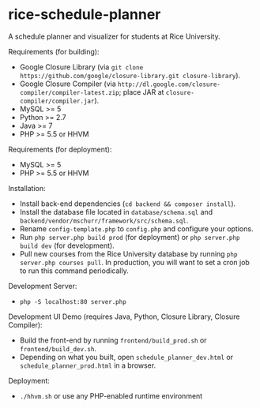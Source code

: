rice-schedule-planner
=====================

A schedule planner and visualizer for students at Rice University.

Requirements (for building):
* Google Closure Library (via `git clone https://github.com/google/closure-library.git closure-library`).
* Google Closure Compiler (via `http://dl.google.com/closure-compiler/compiler-latest.zip`; place JAR at `closure-compiler/compiler.jar`).
* MySQL >= 5
* Python >= 2.7
* Java >= 7
* PHP >= 5.5 or HHVM

Requirements (for deployment):
* MySQL >= 5
* PHP >= 5.5 or HHVM

Installation:
* Install back-end dependencies (`cd backend && composer install`).
* Install the database file located in `database/schema.sql` and `backend/vendor/mschurr/framework/src/schema.sql`.
* Rename `config-template.php` to `config.php` and configure your options.
* Run `php server.php build prod` (for deployment) or `php server.php build dev` (for development).
* Pull new courses from the Rice University database by running `php server.php courses pull`. In production, you will want to set a cron job to run this command periodically.

Development Server:
* `php -S localhost:80 server.php`

Development UI Demo (requires Java, Python, Closure Library, Closure Compiler):
* Build the front-end by running `frontend/build_prod.sh` or `frontend/build_dev.sh`.
* Depending on what you built, open `schedule_planner_dev.html` or `schedule_planner_prod.html` in a browser.

Deployment:
* `./hhvm.sh` or use any PHP-enabled runtime environment
